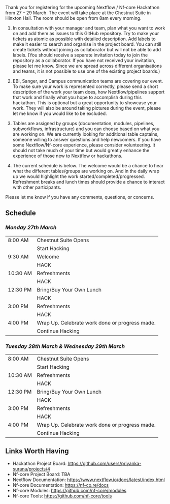 Thank you for registering for the upcoming Nextflow / Nf-core Hackathon from 27 – 29 March. The event will take place at the Chestnut Suite in Hinxton Hall. The room should be open from 8am every morning.

1. In consultation with your manager and team, plan what you want to work on and add them as issues to this GitHub repository. Try to make your tickets as atomic as possible with detailed description. Add labels to make it easier to search and organise in the project board. You can still create tickets without joining as collaborator but will not be able to add labels. (You should receive a separate invitation today to join the repository as a collaborator. If you have not received your invitation, please let me know. Since we are spread across different organisations and teams, it is not possible to use one of the existing project boards.)

2. EBI, Sanger, and Campus communication teams are covering our event. To make sure your work is represented correctly, please send a short description of the work your team does, how Nextflow/pipelines support that work and finally what you hope to accomplish during this hackathon. This is optional but a great opportunity to showcase your work. They will also be around taking pictures during the event, please let me know if you would like to be excluded.

3. Tables are assigned by groups (documentation, modules, pipelines, subworkflows, infrastructure) and you can choose based on what you are working on. We are currently looking for additional table captains, someone willing to answer questions and help newcomers. If you have some Nextflow/Nf-core experience, please consider volunteering. It should not take much of your time but would greatly enhance the experience of those new to Nextflow or hackathons.

4. The current schedule is below. The welcome would be a chance to hear what the different tables/groups are working on. And in the daily wrap up we would highlight the work started/completed/progressed. Refreshment breaks and lunch times should provide a chance to interact with other participants.

Please let me know if you have any comments, questions, or concerns.

## Schedule

### *Monday 27th March*
|          	|                                                	|
|----------	|------------------------------------------------	|
| 8:00 AM  	| Chestnut Suite Opens             	              |
|           | Start Hacking                                   |
| 9:30 AM  	| Welcome                                        	|
|          	| HACK                                           	|
| 10:30 AM 	| Refreshments                                   	|
|          	| HACK                                           	|
| 12:30 PM 	| Bring/Buy Your Own Lunch                       	|
|          	| HACK                                           	|
| 3:00 PM  	| Refreshments                                   	|
|          	| HACK                                           	|
| 4:00 PM  	| Wrap Up. Celebrate work done or progress made. 	|
|          	| Continue Hacking                               	|


### *Tuesday 28th March & Wednesday 29th March*
|          	|                                                	|
|----------	|------------------------------------------------	|
| 8:00 AM  	| Chestnut Suite Opens            	              |
|           | Start Hacking                                   |
| 10:30 AM 	| Refreshments                                   	|
|          	| HACK                                           	|
| 12:30 PM 	| Bring/Buy Your Own Lunch                       	|
|          	| HACK                                           	|
| 3:00 PM  	| Refreshments                                   	|
|          	| HACK                                           	|
| 4:00 PM  	| Wrap Up. Celebrate work done or progress made. 	|
|          	| Continue Hacking                               	|


## Links Worth Having
* Hackathon Project Board: https://github.com/users/priyanka-surana/projects/4
* Nf-core Project Board: TBA
* Nextflow Documentation: https://www.nextflow.io/docs/latest/index.html
* Nf-core Documentation: https://nf-co.re/docs
* Nf-core Modules: https://github.com/nf-core/modules
* Nf-core Tools: https://github.com/nf-core/tools
